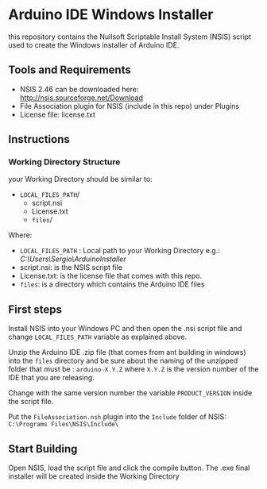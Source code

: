 # Arduino IDE Windows Installer
this repository contains the Nullsoft Scriptable Install System (NSIS) script used to create the Windows installer of Arduino IDE.

## Tools and Requirements
* NSIS 2.46 can be downloaded here: http://nsis.sourceforge.net/Download
* File Association plugin for NSIS (include in this repo) under Plugins
* License file: license.txt


## Instructions

### Working Directory Structure
your Working Directory should be similar to:

* `LOCAL_FILES_PATH`/
    * script.nsi
    * License.txt
    * `files`/

Where:

* `LOCAL_FILES_PATH` : Local path to your Working Directory e.g.: *C:\Users\Sergio\ArduinoInstaller*
* script.nsi: is the NSIS script file
* License.txt: is the license file that comes with this repo.
* `files`: is a directory which contains the Arduino IDE files

## First steps
Install NSIS into your Windows PC and then open the .nsi script file and change `LOCAL_FILES_PATH` variable as explained above.

Unzip the Arduino IDE .zip file (that comes from ant building in windows) into the `files` directory and be sure about the naming of the unzipped folder that must be :
`arduino-X.Y.Z` where `X.Y.Z` is the version number of the IDE that you are releasing.

Change with the same version number the variable `PRODUCT_VERSION` inside the script file.

Put the `FileAssociation.nsh` plugin into the `Include` folder of NSIS: `C:\Programs Files\NSIS\Include\`

## Start Building
Open NSIS, load the script file and click the compile button. The .exe final installer will be created inside the Working Directory
